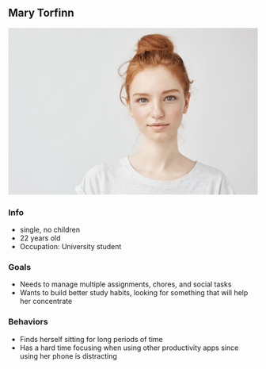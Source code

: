 ## Mary Torfinn

![Mary](Mary.jpg)

### Info

- single, no children
- 22 years old
- Occupation: University student

### Goals

- Needs to manage multiple assignments, chores, and social tasks
- Wants to build better study habits, looking for something that will help her concentrate

### Behaviors

- Finds herself sitting for long periods of time
- Has a hard time focusing when using other productivity apps since using her phone is distracting
